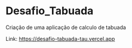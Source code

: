 # Desafio_Tabuada
Criação de uma aplicação de calculo de tabuada

Link:
https://desafio-tabuada-tau.vercel.app
